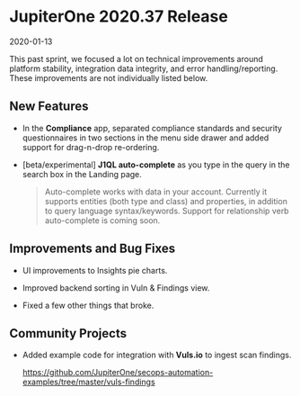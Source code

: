 # JupiterOne 2020.37 Release

2020-01-13

This past sprint, we focused a lot on technical improvements around platform
stability, integration data integrity, and error handling/reporting. These
improvements are not individually listed below.

## New Features

- In the **Compliance** app, separated compliance standards and security
  questionnaires in two sections in the menu side drawer and added support for
  drag-n-drop re-ordering.

- [beta/experimental] **J1QL auto-complete** as you type in the query in the
  search box in the Landing page.
  
  > Auto-complete works with data in your account. Currently it supports
  entities (both type and class) and properties, in addition to query language
  syntax/keywords. Support for relationship verb auto-complete is coming soon.

## Improvements and Bug Fixes

- UI improvements to Insights pie charts.

- Improved backend sorting in Vuln & Findings view.

- Fixed a few other things that broke.

## Community Projects

- Added example code for integration with **Vuls.io** to ingest scan findings.

  <https://github.com/JupiterOne/secops-automation-examples/tree/master/vuls-findings>
